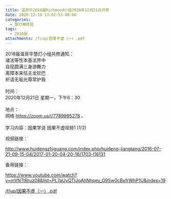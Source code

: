 ```yaml
---
title: 温哥华2018届Richmond小组2020年12月21日共修
date: 2020-12-19 13:02:53-08:00
categories:
  - 慧灯禅修班
tags:
  - 2018届
attachments: /f/up/因果不虚（一）.pdf
---
```

2018届温哥华慧灯小组共修通知：\
诸法等性本基法界中\
自现圆满三身游舞力\
离障本来怙主龙钦巴\
祈请无垢光尊常护我\
\
时间：\
2020年12月21日 星期一，下午6：30\
\
地点：\
网络 <https://zoom.us/j/7789995278> 。\
\
学习内容：因果学说 因果不虚视频1 (1/2)

视频链接：
<!--StartFragment-->

<http://www.huidengzhiguang.com/index.php/huideng-jiangtang/2016-07-21-09-15-04/2017-01-20-04-20-16/1703-l16131>

<!--EndFragment-->

备用链接：

<!--StartFragment-->

<https://www.youtube.com/watch?v=mVNTtRruz08&list=PL7aUyQTIJqAhNhpev_O9Sw0cBxfrWhP1U&index=19>

[/f/up/因果不虚（一）.pdf](https://s3.ca-central-1.wasabisys.com/hddata/f.huidengchanxiu.net/hdv/f/up/因果不虚（一）.pdf)